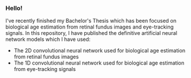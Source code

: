 ### Hello!
I've recently finished my Bachelor's Thesis which has been focused on biological age estimation from retinal fundus images and eye-tracking signals. In this repository, I have published the definitive artificial neural network models which I have used:
  - The 2D convolutional neural network used for biological age estimation from retinal fundus images
  - The 1D convolutional neural network used for biological age estimation from eye-tracking signals


